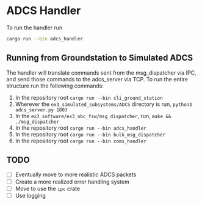 # ADCS Handler

To run the handler run

```bash
cargo run --bin adcs_handler
```

## Running from Groundstation to Simulated ADCS

The handler will translate commands sent from the msg_dispatcher via IPC, and send those commands to the adcs_server via TCP. To run the entire structure run the following commands:

1. In the repository root `cargo run --bin cli_ground_station`
2. Wherever the `ex3_simulated_subsystems/ADCS` directory is run, `python3 adcs_server.py 1803`
3. In the `ex3_software/ex3_obc_fsw/msg_dispatcher`, run, `make && ./msg_dispatcher`
4. In the repository root `cargo run --bin adcs_handler`
5. In the repository root `cargo run --bin bulk_msg_dispatcher`
6. In the repository root `cargo run --bin coms_handler`

## TODO

- [ ] Eventually move to more realistic ADCS packets
- [ ] Create a more realized error handling system
- [ ] Move to use the `ipc` crate
- [ ] Use logging
